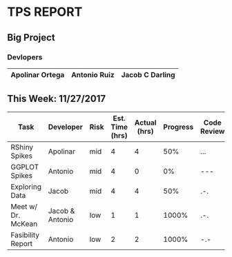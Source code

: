 # TPS REPORT
## Big Project
### Devlopers
Apolinar Ortega | Antonio Ruiz | Jacob C Darling
--- | --- | --- 

## This Week: 11/27/2017
Task | Developer | Risk | Est. Time (hrs) | Actual (hrs) | Progress | Code Review
--- | --- | --- | --- | --- | --- | ---
RShiny Spikes | Apolinar  | mid | 4 | 4 | 50% | ...
GGPLOT Spikes | Antonio | mid | 4 | 0 | 0% | ---
Exploring Data | Jacob | mid | 4 | 4 | 50% | .-.
Meet w/ Dr. McKean | Jacob & Antonio | low | 1 | 1 | 1000% | .-.
Fasibility Report | Antonio | low | 2 | 2 | 1000% | -.-